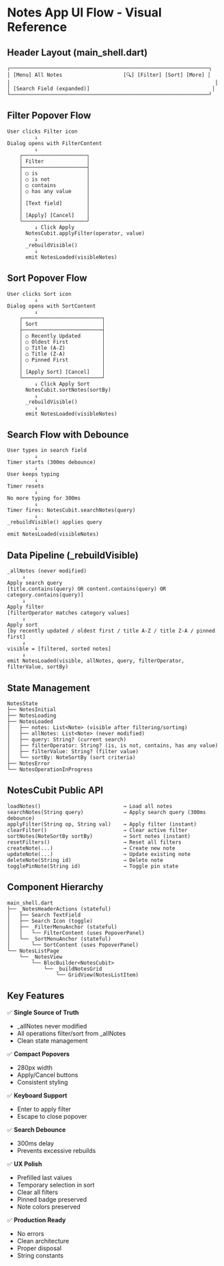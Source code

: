 # Notes App UI Flow - Visual Reference

## Header Layout (main_shell.dart)

```
┌─────────────────────────────────────────────────────────────────┐
│ [Menu] All Notes                    [🔍] [Filter] [Sort] [More] │
│                                                                   │
│ [Search Field (expanded)]                                        │
└─────────────────────────────────────────────────────────────────┘
```

## Filter Popover Flow

```
User clicks Filter icon
         ↓
Dialog opens with FilterContent
         ↓
    ┌─────────────────────┐
    │ Filter              │
    ├─────────────────────┤
    │ ○ is                │
    │ ○ is not            │
    │ ○ contains          │
    │ ○ has any value     │
    │                     │
    │ [Text field]        │
    │                     │
    │ [Apply] [Cancel]    │
    └─────────────────────┘
         ↓ Click Apply
      NotesCubit.applyFilter(operator, value)
         ↓
      _rebuildVisible()
         ↓
      emit NotesLoaded(visibleNotes)
```

## Sort Popover Flow

```
User clicks Sort icon
         ↓
Dialog opens with SortContent
         ↓
    ┌──────────────────────────┐
    │ Sort                     │
    ├──────────────────────────┤
    │ ○ Recently Updated       │
    │ ○ Oldest First           │
    │ ○ Title (A-Z)            │
    │ ○ Title (Z-A)            │
    │ ○ Pinned First           │
    │                          │
    │ [Apply Sort] [Cancel]    │
    └──────────────────────────┘
         ↓ Click Apply Sort
      NotesCubit.sortNotes(sortBy)
         ↓
      _rebuildVisible()
         ↓
      emit NotesLoaded(visibleNotes)
```

## Search Flow with Debounce

```
User types in search field
         ↓
Timer starts (300ms debounce)
         ↓
User keeps typing
         ↓
Timer resets
         ↓
No more typing for 300ms
         ↓
Timer fires: NotesCubit.searchNotes(query)
         ↓
_rebuildVisible() applies query
         ↓
emit NotesLoaded(visibleNotes)
```

## Data Pipeline (_rebuildVisible)

```
_allNotes (never modified)
     ↓
Apply search query
[title.contains(query) OR content.contains(query) OR category.contains(query)]
     ↓
Apply filter
[filterOperator matches category values]
     ↓
Apply sort
[by recently updated / oldest first / title A-Z / title Z-A / pinned first]
     ↓
visible = [filtered, sorted notes]
     ↓
emit NotesLoaded(visible, allNotes, query, filterOperator, filterValue, sortBy)
```

## State Management

```
NotesState
├── NotesInitial
├── NotesLoading
├── NotesLoaded
│   ├── notes: List<Note> (visible after filtering/sorting)
│   ├── allNotes: List<Note> (never modified)
│   ├── query: String? (current search)
│   ├── filterOperator: String? (is, is not, contains, has any value)
│   ├── filterValue: String? (filter value)
│   └── sortBy: NoteSortBy (sort criteria)
├── NotesError
└── NotesOperationInProgress
```

## NotesCubit Public API

```
loadNotes()                           → Load all notes
searchNotes(String query)             → Apply search query (300ms debounce)
applyFilter(String op, String val)    → Apply filter (instant)
clearFilter()                         → Clear active filter
sortNotes(NoteSortBy sortBy)          → Sort notes (instant)
resetFilters()                        → Reset all filters
createNote(...)                       → Create new note
updateNote(...)                       → Update existing note
deleteNote(String id)                 → Delete note
togglePinNote(String id)              → Toggle pin state
```

## Component Hierarchy

```
main_shell.dart
├── _NotesHeaderActions (stateful)
│   ├── Search TextField
│   ├── Search Icon (toggle)
│   ├── _FilterMenuAnchor (stateful)
│   │   └── FilterContent (uses PopoverPanel)
│   └── _SortMenuAnchor (stateful)
│       └── SortContent (uses PopoverPanel)
└── NotesListPage
    └── _NotesView
        └── BlocBuilder<NotesCubit>
            └── _buildNotesGrid
                └── GridView(NotesListItem)
```

## Key Features

✅ **Single Source of Truth**
  - _allNotes never modified
  - All operations filter/sort from _allNotes
  - Clean state management

✅ **Compact Popovers**
  - 280px width
  - Apply/Cancel buttons
  - Consistent styling

✅ **Keyboard Support**
  - Enter to apply filter
  - Escape to close popover

✅ **Search Debounce**
  - 300ms delay
  - Prevents excessive rebuilds

✅ **UX Polish**
  - Prefilled last values
  - Temporary selection in sort
  - Clear all filters
  - Pinned badge preserved
  - Note colors preserved

✅ **Production Ready**
  - No errors
  - Clean architecture
  - Proper disposal
  - String constants
